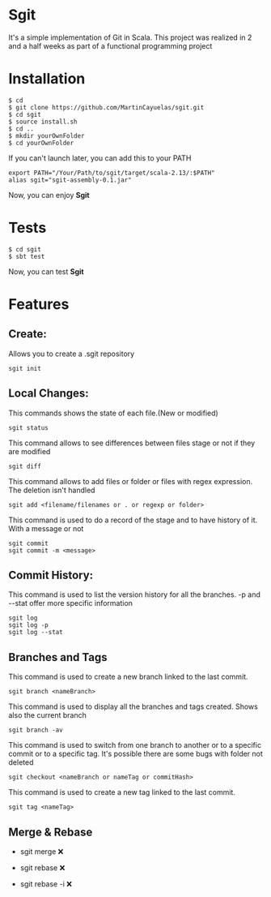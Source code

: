 #  Sgit
It's a simple implementation of Git in Scala. This project was realized in 2 and a half weeks as part of a functional programming project
 

#  Installation

```shell script
$ cd
$ git clone https://github.com/MartinCayuelas/sgit.git
$ cd sgit
$ source install.sh
$ cd ..
$ mkdir yourOwnFolder
$ cd yourOwnFolder
```
If you can't launch later, you can add this to your PATH 
  ```shell script
  export PATH="/Your/Path/to/sgit/target/scala-2.13/:$PATH"
  alias sgit="sgit-assembly-0.1.jar"
```

Now, you can enjoy **Sgit**

#  Tests

```shell script
$ cd sgit
$ sbt test
```
Now, you can test **Sgit**
# Features

## Create:

Allows you to create a .sgit repository
```shell script
sgit init
``` 
    
## Local Changes:

This commands shows the state of each file.(New or modified)
```shell script
sgit status
``` 
This command allows to see differences between files stage or not if they are modified

```shell script
sgit diff
``` 
This command allows to add files or folder or files with regex expression. The deletion isn't handled
```shell script
sgit add <filename/filenames or . or regexp or folder>
```     

This command is used to do a record of the stage and to have history of it. With a message or not
```shell script
sgit commit 
sgit commit -m <message>
```     
        
    
## Commit History:
    
This command is used to list the version history for all the branches.
-p and --stat offer more specific information
```shell script
sgit log
sgit log -p
sgit log --stat
```     

## Branches and Tags
    
This command is used to create a new branch linked to the last commit.
```shell script
sgit branch <nameBranch>
``` 
This command is used to display all the branches and tags created. Shows also the current branch 
```shell script
sgit branch -av
``` 
  
This command is used to switch from one branch to another or to a specific commit or to a specific tag. It's possible there are some bugs with folder not deleted
```shell script
sgit checkout <nameBranch or nameTag or commitHash>
``` 
 
This command is used to create a new tag linked to the last commit.
```shell script
sgit tag <nameTag>
``` 
      
## Merge & Rebase
    

-   sgit merge <branch>  ❌
    
-   sgit rebase <branch> ❌
    
-   sgit rebase -i <commit hash or banch name> ❌
